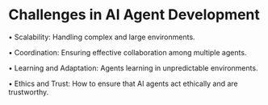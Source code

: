 # Challenges in AI Agent Development

• Scalability: Handling complex and large environments.

• Coordination: Ensuring effective collaboration among multiple agents.

• Learning and Adaptation: Agents learning in unpredictable environments.

• Ethics and Trust: How to ensure that AI agents act ethically and are trustworthy.
